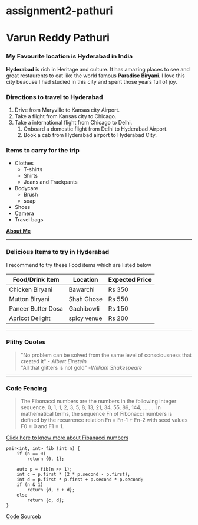 # assignment2-pathuri

# Varun Reddy Pathuri
### My Favourite location is Hyderabad in India

**Hyderabad** is rich in Heritage and culture. It has amazing places to see and great restaurents to eat like the world famous __Paradise Biryani__. I love this city beacuse I had studied in this city and spent those years full of joy.

### Directions to travel to Hyderabad

1. Drive from Maryville to Kansas city Airport.
2. Take a flight from Kansas city to Chicago.
3. Take a international flight from Chicago to Delhi.
   1. Onboard a domestic flight from Delhi to Hyderabad Airport.
   2. Book  a cab from Hyderabad airport to Hyderabad City.

### Items to carry for the trip
* Clothes
  * T-shirts
  * Shirts
  * Jeans and Trackpants
* Bodycare
  * Brush
  * soap
* Shoes
* Camera
* Travel bags


**[About Me](AboutMe.md)**

---

### Delicious Items to try in Hyderabad

I recommend to try these Food items which are listed below

| Food/Drink Item | Location | Expected Price |
| --- | --- | --- |
| Chicken Biryani | Bawarchi | Rs 350 |
| Mutton Biryani | Shah Ghose | Rs 550 |
| Paneer Butter Dosa | Gachibowli | Rs 150 |
| Apricot Delight | spicy venue | Rs 200 |

---

### Plithy Quotes

> "No problem can be solved from the same level of consciousness that created it" - *Albert Einstein*<Br>
> "All that glitters is not gold" -*William Shakespeare*

---

### Code Fencing

>The Fibonacci numbers are the numbers in the following integer sequence.
>0, 1, 1, 2, 3, 5, 8, 13, 21, 34, 55, 89, 144, ……..
>In mathematical terms, the sequence Fn of Fibonacci numbers is defined by the recurrence relation 
>Fn = Fn-1 + Fn-2
>with seed values 
>F0 = 0 and F1 = 1.

[Click here to know more about Fibanacci numbers](https://www.geeksforgeeks.org/program-for-nth-fibonacci-number/)

```
pair<int, int> fib (int n) {
    if (n == 0)
        return {0, 1};

    auto p = fib(n >> 1);
    int c = p.first * (2 * p.second - p.first);
    int d = p.first * p.first + p.second * p.second;
    if (n & 1)
        return {d, c + d};
    else
        return {c, d};
}

```
[Code Source](https://cp-algorithms.com/algebra/fibonacci-numbers.html)b

